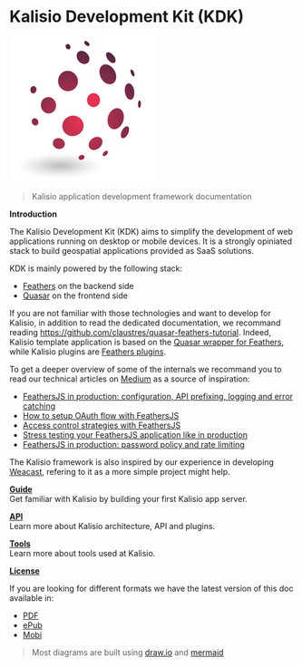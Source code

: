 # Kalisio Development Kit (KDK)

![Kalisio logo](./images/kalisio-logo-256.png)

> Kalisio application development framework documentation

**Introduction**

The Kalisio Development Kit (KDK) aims to simplify the development of web applications running on desktop or mobile devices. It is a strongly opiniated stack to build geospatial applications provided as SaaS solutions.

KDK is mainly powered by the following stack:
* [Feathers](https://feathersjs.com/) on the backend side
* [Quasar](http://quasar-framework.org/) on the frontend side

If you are not familiar with those technologies and want to develop for Kalisio, in addition to read the dedicated documentation, we recommand reading https://github.com/claustres/quasar-feathers-tutorial. Indeed, Kalisio template application is based on the [Quasar wrapper for Feathers](https://github.com/quasarframework/quasar-wrapper-feathersjs-api), while Kalisio plugins are [Feathers plugins](https://docs.feathersjs.com/guides/advanced/creating-a-plugin.html). 

To get a deeper overview of some of the internals we recommand you to read our technical articles on [Medium](https://medium.com/@luc.claustres) as a source of inspiration:
* [FeathersJS in production: configuration, API prefixing, logging and error catching](https://blog.feathersjs.com/feathersjs-in-production-configuration-api-prefixing-logging-and-error-catching-2a80e044e233)
* [How to setup OAuth flow with FeathersJS](https://blog.feathersjs.com/how-to-setup-oauth-flow-with-featherjs-522bdecb10a8)
* [Access control strategies with FeathersJS](https://blog.feathersjs.com/access-control-strategies-with-feathersjs-72452268739d)
* [Stress testing your FeathersJS application like in production](https://blog.feathersjs.com/stress-testing-your-feathersjs-application-like-in-production-4b8611ee8d9e)
* [FeathersJS in production: password policy and rate limiting](https://blog.feathersjs.com/feathersjs-in-production-password-policy-and-rate-limiting-32c9874dc563)

The Kalisio framework is also inspired by our experience in developing [Weacast](https://weacast.gitbooks.io/weacast-docs/), refering to it as a more simple project might help.

[**Guide**](./guides/README.MD)<br/>
Get familiar with Kalisio by building your first Kalisio app server.

[**API**](./api/README.MD)<br/>
Learn more about Kalisio architecture, API and plugins.

[**Tools**](./tools/README.MD)<br/>
Learn more about tools used at Kalisio.

[**License**](./LICENSE.MD)

If you are looking for different formats we have the latest version of this doc available in:

* [PDF](https://www.gitbook.com/download/pdf/book/kalisio/kalisio)
* [ePub](https://www.gitbook.com/download/epub/book/kalisio/kalisio)
* [Mobi](https://www.gitbook.com/download/mobi/book/kalisio/kalisio)

> Most diagrams are built using [draw.io](http://draw.io) and [mermaid](https://github.com/knsv/mermaid)
